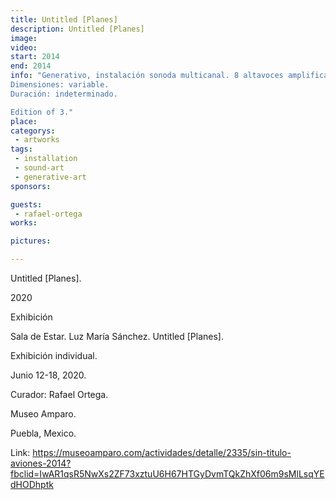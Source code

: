 ```yaml
---
title: Untitled [Planes]
description: Untitled [Planes]
image: 
video: 
start: 2014
end: 2014
info: "Generativo, instalación sonoda multicanal. 8 altavoces amplificados, computadora, interfaz de sonido, sonido.
Dimensiones: variable.
Duración: indeterminado.

Edition of 3."
place: 
categorys:
 - artworks
tags: 
 - installation
 - sound-art
 - generative-art
sponsors:

guests:
 - rafael-ortega
works:

pictures:

---
```


Untitled [Planes]. 

2020
 

Exhibición

Sala de Estar. Luz María Sánchez. Untitled [Planes]. 

Exhibición individual.

Junio 12-18, 2020.

Curador: Rafael Ortega. 

Museo Amparo.

Puebla, Mexico. 

 

 

Link: https://museoamparo.com/actividades/detalle/2335/sin-titulo-aviones-2014?fbclid=IwAR1qsR5NwXs2ZF73xztuU6H67HTGyDvmTQkZhXf06m9sMlLsqYEdHODhptk
